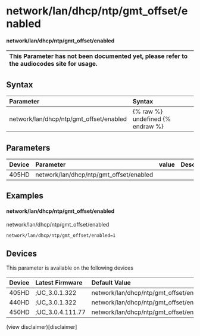 ﻿---
description: network/lan/dhcp/ntp/gmt_offset/enabled
search:
    keywords: ['network','lan','dhcp','ntp','gmt_offset','enabled']
---

# network/lan/dhcp/ntp/gmt_offset/enabled

#### network/lan/dhcp/ntp/gmt_offset/enabled


| This Parameter has not been documented yet, please refer to the audiocodes site for usage.  |
| :--- |

## Syntax
| Parameter | Syntax |
| :--- | :--- |
|network/lan/dhcp/ntp/gmt_offset/enabled | {% raw %} undefined {% endraw %} |

## Parameters
|Device|Parameter|value|Description|
|:---|:---|:---|:---|
| 405HD | network/lan/dhcp/ntp/gmt_offset/enabled |  |  |

## Examples
#### network/lan/dhcp/ntp/gmt_offset/enabled

network/lan/dhcp/ntp/gmt_offset/enabled

```
network/lan/dhcp/ntp/gmt_offset/enabled=1
```

## Devices
This parameter is available on the following devices

| Device | Latest Firmware | Default Value |
|:---|:---|:---|
| 405HD | ;UC_3.0.1.322 | network/lan/dhcp/ntp/gmt_offset/enabled=1 
| 440HD | ;UC_3.0.1.322 | network/lan/dhcp/ntp/gmt_offset/enabled=1 
| 450HD | ;UC_3.0.4.111.77 | network/lan/dhcp/ntp/gmt_offset/enabled=1 

(view disclaimer)[disclaimer]
